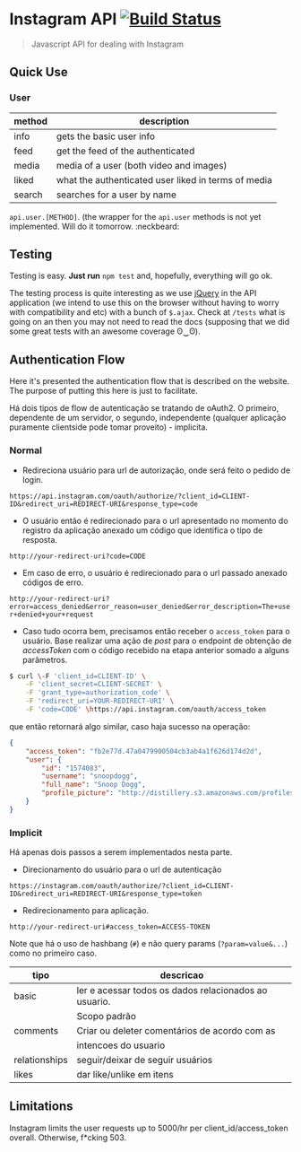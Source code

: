 # Instagram API [![Build Status](https://travis-ci.org/cirocosta/instagram-api-js.png?branch=master)](https://travis-ci.org/cirocosta/instagram-api-js)

> Javascript API for dealing with Instagram

## Quick Use

### User

| method |                     description                     |
| ------ | --------------------------------------------------- |
| info   | gets the basic user info                            |
| feed   | get the feed of the authenticated                   |
| media  | media of a user (both video and images)             |
| liked  | what the authenticated user liked in terms of media |
| search | searches for a user by name                         |

`api.user.[METHOD]`. (the wrapper for the `api.user` methods is not yet implemented. Will do it tomorrow. :neckbeard:


## Testing

Testing is easy. **Just run** `npm test` and, hopefully, everything will go ok.

The testing process is quite interesting as we use [jQuery](http://jquery.com/) in the API application (we intend to use this on the browser without having to worry with compatibility and etc) with a bunch of `$.ajax`. Check at `/tests` what is going on an then you may not need to read the docs (supposing that we did some great tests with an awesome coverage ʘ‿ʘ).

## Authentication Flow

Here it's presented the authentication flow that is described on the website. The purpose of putting this here is just to facilitate.

Há dois tipos de flow de autenticação se tratando de oAuth2. O primeiro, dependente de um servidor, o segundo, independente (qualquer aplicação puramente clientside pode tomar proveito) - implicita.

### Normal

-   Redireciona usuário para url de autorização, onde será feito o pedido de login.

`https://api.instagram.com/oauth/authorize/?client_id=CLIENT-ID&redirect_uri=REDIRECT-URI&response_type=code`

-   O usuário então é redirecionado para o url apresentado no momento do registro da aplicação anexado um código que identifica o tipo de resposta.

`http://your-redirect-uri?code=CODE`

-   Em caso de erro, o usuário é redirecionado para o url passado anexado códigos de erro.

`http://your-redirect-uri?error=access_denied&error_reason=user_denied&error_description=The+user+denied+your+request`

-   Caso tudo ocorra bem, precisamos então receber o `access_token` para o usuário. Base realizar uma ação de *post* para o endpoint de obtenção de *accessToken* com o código recebido na etapa anterior somado a alguns parâmetros.

```bash
$ curl \-F 'client_id=CLIENT-ID' \
    -F 'client_secret=CLIENT-SECRET' \
    -F 'grant_type=authorization_code' \
    -F 'redirect_uri=YOUR-REDIRECT-URI' \
    -F 'code=CODE' \https://api.instagram.com/oauth/access_token
```

que então retornará algo similar, caso haja sucesso na operação:

```json
{
    "access_token": "fb2e77d.47a0479900504cb3ab4a1f626d174d2d",
    "user": {
        "id": "1574083",
        "username": "snoopdogg",
        "full_name": "Snoop Dogg",
        "profile_picture": "http://distillery.s3.amazonaws.com/profiles/profile_1574083_75sq_1295469061.jpg"
    }
}
```

### Implicit

Há apenas dois passos a serem implementados nesta parte.

-   Direcionamento do usuário para o url de autenticação

`https://instagram.com/oauth/authorize/?client_id=CLIENT-ID&redirect_uri=REDIRECT-URI&response_type=token`

-   Redirecionamento para aplicação.

`http://your-redirect-uri#access_token=ACCESS-TOKEN`

Note que há o uso de hashbang (`#`) e não query params (`?param=value&...`) como no primeiro caso.


|      tipo     |                       descricao                       |
| ------------- | ----------------------------------------------------- |
| basic         | ler e acessar todos os dados relacionados ao usuario. |
|               | Scopo padrão                                          |
| comments      | Criar ou deleter comentários de acordo com as         |
|               | intencoes do usuario                                  |
| relationships | seguir/deixar de seguir usuários                      |
| likes         | dar like/unlike em itens                              |


## Limitations

Instagram limits the user requests up to 5000/hr per
client_id/access_token overall. Otherwise, f*cking 503.
